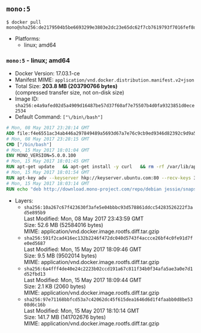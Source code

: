 ## `mono:5`

```console
$ docker pull mono@sha256:de2179504b5be6693299e3803e2dc23e65dc62f7cb7619793f7016fef8d2085a
```

-	Platforms:
	-	linux; amd64

### `mono:5` - linux; amd64

-	Docker Version: 17.03.1-ce
-	Manifest MIME: `application/vnd.docker.distribution.manifest.v2+json`
-	Total Size: **203.8 MB (203790766 bytes)**  
	(compressed transfer size, not on-disk size)
-	Image ID: `sha256:e4a9afed02d5a4909d16487be57d37f60af7e75507b4d0fa9323851d0ece2534`
-	Default Command: `["\/bin\/bash"]`

```dockerfile
# Mon, 08 May 2017 23:28:14 GMT
ADD file:f4e6551ac34ab446a297849489a5693d67a7e76c9cb9ed9346d82392c9d9a5fe in / 
# Mon, 08 May 2017 23:28:15 GMT
CMD ["/bin/bash"]
# Mon, 15 May 2017 18:01:04 GMT
ENV MONO_VERSION=5.0.0.100
# Mon, 15 May 2017 18:01:45 GMT
RUN apt-get update   && apt-get install -y curl   && rm -rf /var/lib/apt/lists/*
# Mon, 15 May 2017 18:01:54 GMT
RUN apt-key adv --keyserver hkp://keyserver.ubuntu.com:80 --recv-keys 3FA7E0328081BFF6A14DA29AA6A19B38D3D831EF
# Mon, 15 May 2017 18:03:14 GMT
RUN echo "deb http://download.mono-project.com/repo/debian jessie/snapshots/$MONO_VERSION main" > /etc/apt/sources.list.d/mono-official.list   && apt-get update   && apt-get install -y binutils mono-devel ca-certificates-mono fsharp mono-vbnc nuget referenceassemblies-pcl   && rm -rf /var/lib/apt/lists/* /tmp/*
```

-	Layers:
	-	`sha256:10a267c67f423630f3afe5e04bbbc93d578861ddcc54283526222f3ad5e895b9`  
		Last Modified: Mon, 08 May 2017 23:43:59 GMT  
		Size: 52.6 MB (52584016 bytes)  
		MIME: application/vnd.docker.image.rootfs.diff.tar.gzip
	-	`sha256:591f2cad416ec132b2246f472dc040d5743f4accce26bf4c0fe91d7fe0ed5687`  
		Last Modified: Mon, 15 May 2017 18:09:46 GMT  
		Size: 9.5 MB (9502014 bytes)  
		MIME: application/vnd.docker.image.rootfs.diff.tar.gzip
	-	`sha256:6a4fff4de40e24c2223b02ccd191a67c811f34b0f34afa5ae3a0e7d1d52fbd13`  
		Last Modified: Mon, 15 May 2017 18:09:44 GMT  
		Size: 2.1 KB (2060 bytes)  
		MIME: application/vnd.docker.image.rootfs.diff.tar.gzip
	-	`sha256:97e71168bbfcd53a7c42062dc45f615dea1646d6d1f4faabb0d8be5308d6c16b`  
		Last Modified: Mon, 15 May 2017 18:10:14 GMT  
		Size: 141.7 MB (141702676 bytes)  
		MIME: application/vnd.docker.image.rootfs.diff.tar.gzip
